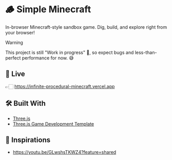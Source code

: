 # 🪵 Simple Minecraft
In-browser Minecraft-style sandbox game. Dig, build, and explore right from your browser!

> [!WARNING]  
> This project is still "Work in progress" 🚧, so expect bugs and less-than-perfect performance for now. 😅

## 🚀 Live

👉🏻 https://infinite-procedural-minecraft.vercel.app

## 🛠 Built With
- [Three.js](https://github.com/mrdoob/three.js)
- [Three.js Game Development Template](https://github.com/SahilK-027/threejs-gamedev-template)

## 🤩 Inspirations
- https://youtu.be/GLwshsTKWZ4?feature=shared
